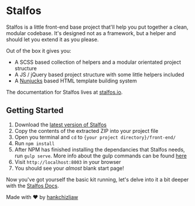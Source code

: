 
Stalfos
======================

Stalfos is a little front-end base project that'll help you put together a clean, modular codebase. It's designed not as a framework, but a helper and should let you extend it as you please. 

Out of the box it gives you:

- A SCSS based collection of helpers and a modular orientated project structure
- A JS / jQuery based project structure with some little helpers included 
- A [Nunjucks](https://mozilla.github.io/nunjucks/) based HTML template building system 

The documentation for Stalfos lives at [stalfos.io](https://stalfos.io). 

## Getting Started 

1.  Download the [latest version of Stalfos](https://github.com/hankchizljaw/stalfos/archive/master.zip)
2.  Copy the contents of the extracted ZIP into your project file
3.  Open you terminal and `cd` to `{your project directory}/front-end/`
4.  Run `npm install`
5.  After NPM has finished installing the dependancies that Stalfos needs, run `gulp serve`. More info about the gulp commands can be found [here](https://stalfos.io#gulp-commands)
6.  Visit `http://localhost:8003` in your browser
7.  You should see your *almost* blank start page!

Now you've got yourself the basic kit running, let's delve into it a bit deeper with the [Stalfos Docs](https://stalfos.io).



Made with ❤ by [hankchizljaw](https://twitter.com/hankchizljaw)